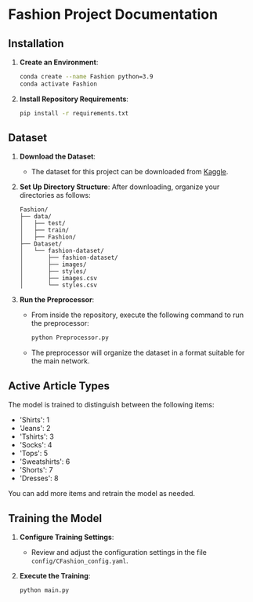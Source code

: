 # Fashion Project Documentation

## Installation

1. **Create an Environment**:
    ```bash
    conda create --name Fashion python=3.9
    conda activate Fashion
    ```

2. **Install Repository Requirements**:
    ```bash
    pip install -r requirements.txt
    ```

## Dataset

1. **Download the Dataset**:
    - The dataset for this project can be downloaded from [Kaggle](https://www.kaggle.com/datasets/paramaggarwal/fashion-product-images-dataset).

2. **Set Up Directory Structure**:
    After downloading, organize your directories as follows:
    ```
    Fashion/
    ├── data/
    │   ├── test/
    │   ├── train/
    │   ├── Fashion/
    ├── Dataset/
    │   └── fashion-dataset/
    │       ├── fashion-dataset/
    │       ├── images/
    │       ├── styles/
    │       ├── images.csv
    │       └── styles.csv
    ```

3. **Run the Preprocessor**:
    - From inside the repository, execute the following command to run the preprocessor:
      ```bash
      python Preprocessor.py
      ```
    - The preprocessor will organize the dataset in a format suitable for the main network.

## Active Article Types

The model is trained to distinguish between the following items:
- 'Shirts': 1
- 'Jeans': 2
- 'Tshirts': 3
- 'Socks': 4
- 'Tops': 5
- 'Sweatshirts': 6
- 'Shorts': 7
- 'Dresses': 8

You can add more items and retrain the model as needed.

## Training the Model

1. **Configure Training Settings**:
    - Review and adjust the configuration settings in the file `config/CFashion_config.yaml`.

2. **Execute the Training**:
    ```bash
    python main.py
    ```
